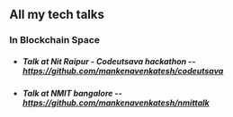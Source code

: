 ## All my tech talks

### In Blockchain Space
- ##### Talk at Nit Raipur - Codeutsava hackathon -- https://github.com/mankenavenkatesh/codeutsava
- ##### Talk at NMIT bangalore -- https://github.com/mankenavenkatesh/nmittalk
